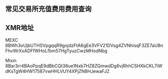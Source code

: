 ## 常见交易所充值费用费用查询

## XMR地址
MEXC
8BWh3oUjbUTHSVpgqqR9gojdzFtA6gEe3VFV21DVsg4ZVNhisqF3ZE7aU8nFhvWrXxADFfWHoLfbm57HgTyuzCwzMHodNbg

Mixin
8Bar3rr4BAoPpqE9dBbCQt38ue1Nxb7HZ8ZQmwdDg6vjRhhCSHXkCKL7iWdKsTgW4HW17587vwHHLVUY4XPjZN8HJewaFJZ
